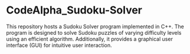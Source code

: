 # CodeAlpha_Sudoku-Solver
This repository hosts a Sudoku Solver program implemented in C++. The program is designed to solve Sudoku puzzles of varying difficulty levels using an efficient algorithm. Additionally, it provides a graphical user interface (GUI) for intuitive user interaction.
